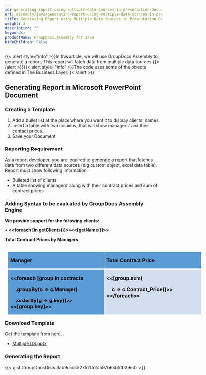 ```yaml
---
id: generating-report-using-multiple-data-sources-in-presentation-document
url: assembly/java/generating-report-using-multiple-data-sources-in-presentation-document
title: Generating Report using Multiple Data Sources in Presentation Document
weight: 3
description: ""
keywords: 
productName: GroupDocs.Assembly for Java
hideChildren: False
---
```

{{< alert style="info" >}}In this article, we will use GroupDocs.Assembly to generate a report. This report will fetch data from multiple data sources.{{< /alert >}}{{< alert style="info" >}}The code uses some of the objects defined in The Business Layer.{{< /alert >}}

## Generating Report in Microsoft PowerPoint Document

### Creating a Template

1.  Add a bullet list at the place where you want it to display clients' names.
2.  Insert a table with two columns, that will show managers' and their contact prices.
3.  Save your Document

### Reporting Requirement

As a report developer, you are required to generate a report that fetches data from two different data sources (e:g custom object, excel data table). Report must show following information:

*   Bulleted list of clients
*   A table showing managers' along with their contract prices and sum of contract prices

### Adding Syntax to be evaluated by GroupDocs.Assembly Engine

**We provide support for the following clients:**

• **<<foreach \[in getClients()\]>><<\[getName()\]>>**

**Total Contract Prices by Managers**  
  

<table class="MsoNormalTable" border="0" cellspacing="0" cellpadding="0" align="left" width="623" style="width: 467pt; border-collapse: collapse; margin-left: 6.75pt; margin-right: 6.75pt;"><tbody><tr><td width="311" valign="top" style="width: 233.4pt; border-top-color: white; border-top-style: solid; border-top-width: 1pt; border-right-color: white; border-right-style: solid; border-right-width: 1pt; border-bottom-color: white; border-bottom-style: solid; border-bottom-width: 3pt; border-left-color: white; border-left-style: solid; border-left-width: 1pt; background-color: rgb(91, 155, 213); background-image: initial; padding-top: 0.75pt; padding-right: 5.4pt; padding-bottom: 0in; padding-left: 5.4pt;"><p class="MsoNormal"><b><span style="color: black;">Manager</span></b></p></td><td width="311" valign="top" style="width: 233.6pt; border-top-color: white; border-top-style: solid; border-top-width: 1pt; border-left-color: initial; border-left-style: none; border-left-width: initial; border-bottom-color: white; border-bottom-style: solid; border-bottom-width: 3pt; border-right-color: white; border-right-style: solid; border-right-width: 1pt; background-color: rgb(91, 155, 213); background-image: initial; padding-top: 0.75pt; padding-right: 5.4pt; padding-bottom: 0in; padding-left: 5.4pt;"><p class="MsoNormal"><b><span style="color: black;">Total Contract Price</span></b></p></td></tr><tr><td width="311" valign="top" style="width: 233.4pt; border-top-color: initial; border-top-style: none; border-top-width: initial; border-right-color: white; border-right-style: solid; border-right-width: 1pt; border-bottom-color: white; border-bottom-style: solid; border-bottom-width: 1pt; border-left-color: white; border-left-style: solid; border-left-width: 1pt; background-color: rgb(91, 155, 213); background-image: initial; padding-top: 0.75pt; padding-right: 5.4pt; padding-bottom: 0in; padding-left: 5.4pt;"><p class="MsoNormal"><b><span style="color: black;">&lt;&lt;foreach [group in contracts</span></b></p><p class="MsoNormal"><b><span style="color: black;">&nbsp;&nbsp;&nbsp; .groupBy(c =&gt; c.Manager)</span></b></p><p class="MsoNormal"><b><span style="color: black;">&nbsp;&nbsp;&nbsp; .orderBy(g =&gt; g.key)]&gt;&gt;&lt;&lt;[group.key]&gt;&gt;</span></b></p></td><td width="311" valign="top" style="width: 233.6pt; border-top-color: initial; border-top-style: none; border-top-width: initial; border-left-color: initial; border-left-style: none; border-left-width: initial; border-bottom-color: white; border-bottom-style: solid; border-bottom-width: 1pt; border-right-color: white; border-right-style: solid; border-right-width: 1pt; background-color: rgb(210, 222, 239); background-image: initial; padding-top: 0.75pt; padding-right: 5.4pt; padding-bottom: 0in; padding-left: 5.4pt;"><p class="MsoNormal"><b><span style="color: black;">&lt;&lt;[group.sum(</span></b></p><p class="MsoNormal"><b><span style="color: black;">&nbsp;&nbsp;&nbsp; c =&gt; c.Contract_Price)]&gt;&gt;&lt;&lt;/foreach&gt;&gt;</span></b></p></td></tr></tbody></table>

  
  
  
  
  
  

### Download Template

Get the template from here.

*   [Multiple DS.pptx](https://github.com/groupdocs-assembly/GroupDocs.Assembly-for-Java/blob/master/Examples/GroupDocs.Assembly.Examples.Java/Data/Storage/Presentation%20Templates/Multiple%20DS.pptx?raw=true)

### Generating the Report

{{< gist GroupDocsGists 3ab9d5c532752f52d597b6cb5fb39ed9 >}}


